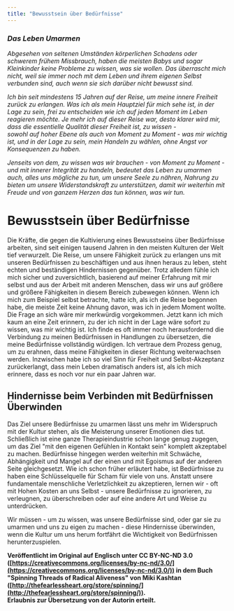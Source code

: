 ```yaml
---
title: "Bewusstsein über Bedürfnisse"
---
```


### *Das Leben Umarmen*

*Abgesehen von seltenen Umständen körperlichen Schadens oder schwerem frühem Missbrauch, haben die meisten 
Babys und sogar Kleinkinder keine Probleme zu wissen, was sie wollen.
Das überrascht mich nicht, weil sie immer noch mit dem Leben und ihrem eigenen Selbst verbunden sind, 
auch wenn sie sich darüber nicht bewusst sind.*  

*Ich bin seit mindestens 15 Jahren auf der Reise, um meine innere Freiheit zurück zu erlangen.
Was ich als mein Hauptziel für mich sehe ist, in der Lage zu sein, frei zu entscheiden wie ich auf jeden 
Moment im Leben reagieren möchte.
Je mehr ich auf dieser Reise war, desto klarer wird mir, dass die essentielle Qualität dieser Freiheit ist, zu wissen -  
sowohl auf hoher Ebene als auch von Moment zu Moment - was mir wichtig ist, und in der Lage zu sein, mein Handeln zu 
wählen, ohne Angst vor Konsequenzen zu haben.*

*Jenseits von dem, zu wissen was wir brauchen - von Moment zu Moment - und mit innerer Integrität zu handeln, 
bedeutet das Leben zu umarmen auch, alles uns mögliche zu tun, um unsere Seele zu nähren, Nahrung zu bieten 
um unsere Widerstandskraft zu unterstützen, damit wir weiterhin mit Freude und von ganzem Herzen das tun 
können, was wir tun.*

# Bewusstsein über Bedürfnisse
Die Kräfte, die gegen die Kultivierung eines Bewusstseins über Bedürfnisse arbeiten, sind seit einigen 
tausend Jahren in den meisten Kulturen der Welt tief verwurzelt.
Die Reise, um unsere Fähigkeit zurück zu erlangen uns mit unseren Bedürfnissen zu beschäftigen und aus ihnen heraus zu leben, 
steht echten und beständigen Hindernissen gegenüber.
Trotz alledem fühle ich mich sicher und zuversichtlich, basierend auf meiner Erfahrung mit mir selbst und aus der Arbeit mit anderen Menschen, dass wir uns auf größere und größere Fähigkeiten in diesem Bereich zubewegen können. Wenn ich mich zum Beispiel selbst betrachte, hatte ich, als ich die Reise begonnen habe, die meiste Zeit keine Ahnung davon, was ich in jedem Moment wollte. Die Frage an sich wäre mir merkwürdig vorgekommen. Jetzt kann ich mich kaum an eine Zeit erinnern, zu der ich nicht in der Lage wäre sofort zu wissen, was mir wichtig ist. Ich finde es oft immer noch herausfordernd die Verbindung zu meinen Bedürfnissen in Handlungen zu übersetzen, die meine Bedürfnisse vollständig würdigen. Ich vertraue dem Prozess genug, um zu erahnen, dass meine Fähigkeiten in dieser Richtung weiterwachsen werden. Inzwischen habe ich so viel Sinn für Freiheit und Selbst-Akzeptanz zurückerlangt, dass mein Leben dramatisch anders ist, als ich mich erinnere, dass es noch vor nur ein paar Jahren war.

## Hindernisse beim Verbinden mit Bedürfnissen Überwinden
Das Ziel unsere Bedürfnisse zu umarmen lässt uns mehr im Widerspruch mit der Kultur stehen, als die Meisterung unserer Emotionen dies tut. Schließlich ist eine ganze Therapieindustrie schon lange genug zugegen, um das Ziel "mit den eigenen Gefühlen in Kontakt sein" komplett akzeptabel zu machen. Bedürfnisse hingegen werden weiterhin mit Schwäche, Abhängigkeit und Mangel auf der einen und mit Egoismus auf der anderen Seite gleichgesetzt. Wie ich schon früher erläutert habe, ist Bedürfnisse zu haben eine Schlüsselquelle für Scham für viele von uns. Anstatt unsere fundamentale menschliche Verletzlichkeit zu akzeptieren, lernen wir - oft mit Hohen Kosten an uns Selbst - unsere Bedürfnisse zu ignorieren, zu verleugnen, zu überschreiben oder auf eine andere Art und Weise zu unterdrücken.


Wir müssen - um zu wissen, was unsere Bedürfnisse sind, oder gar sie zu umarmen und uns zu eigen zu machen - diese Hindernisse überwinden, wenn die Kultur um uns herum fortfährt die Wichtigkeit von Bedürfnissen herunterzuspielen.

**Veröffentlicht im Original auf Englisch unter CC BY-NC-ND 3.0 ([https://creativecommons.org/licenses/by-nc-nd/3.0/](https://creativecommons.org/licenses/by-nc-nd/3.0/)) in dem Buch "Spinning Threads of Radical Aliveness" von Miki Kashtan ([http://thefearlessheart.org/store/spinning/](http://thefearlessheart.org/store/spinning/)).  
Erlaubnis zur Übersetzung von der Autorin erteilt.**

